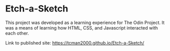 # Etch-a-Sketch

This project was developed as a learning experience for The Odin Project. It was a means of learning how HTML, CSS, and Javascript interacted with each other.

Link to published site: https://tcman2000.github.io/Etch-a-Sketch/
